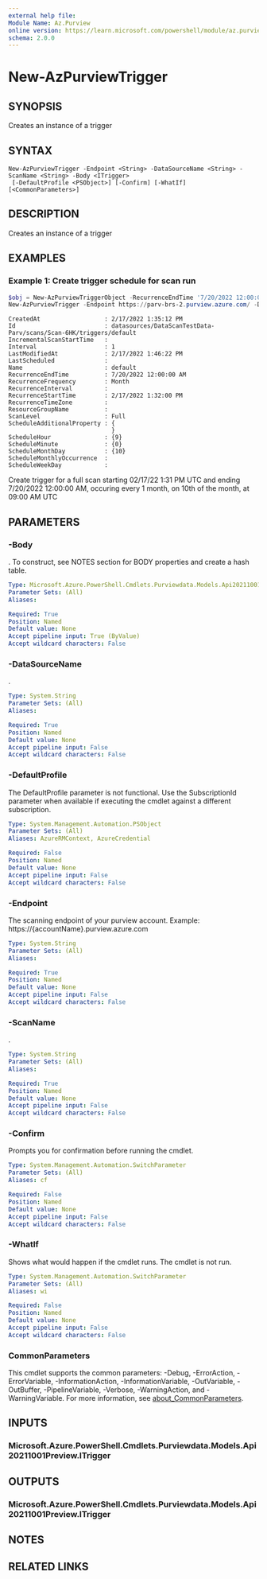 ```yaml
---
external help file:
Module Name: Az.Purview
online version: https://learn.microsoft.com/powershell/module/az.purview/new-azpurviewtrigger
schema: 2.0.0
---
```


# New-AzPurviewTrigger

## SYNOPSIS
Creates an instance of a trigger

## SYNTAX

```
New-AzPurviewTrigger -Endpoint <String> -DataSourceName <String> -ScanName <String> -Body <ITrigger>
 [-DefaultProfile <PSObject>] [-Confirm] [-WhatIf] [<CommonParameters>]
```

## DESCRIPTION
Creates an instance of a trigger

## EXAMPLES

### Example 1: Create trigger schedule for scan run
```powershell
$obj = New-AzPurviewTriggerObject -RecurrenceEndTime '7/20/2022 12:00:00 AM' -RecurrenceStartTime '2/17/2022 1:32:00 PM' -Interval 1 -RecurrenceFrequency 'Month' -ScanLevel 'Full' -ScheduleHour $(9) -ScheduleMinute $(0) -ScheduleMonthDay $(10)
New-AzPurviewTrigger -Endpoint https://parv-brs-2.purview.azure.com/ -DataSourceName 'DataScanTestData-Parv' -ScanName 'Scan-6HK' -Body $obj
```

```output
CreatedAt                  : 2/17/2022 1:35:12 PM
Id                         : datasources/DataScanTestData-Parv/scans/Scan-6HK/triggers/default
IncrementalScanStartTime   :
Interval                   : 1
LastModifiedAt             : 2/17/2022 1:46:22 PM
LastScheduled              :
Name                       : default
RecurrenceEndTime          : 7/20/2022 12:00:00 AM
RecurrenceFrequency        : Month
RecurrenceInterval         :
RecurrenceStartTime        : 2/17/2022 1:32:00 PM
RecurrenceTimeZone         :
ResourceGroupName          :
ScanLevel                  : Full
ScheduleAdditionalProperty : {
                             }
ScheduleHour               : {9}
ScheduleMinute             : {0}
ScheduleMonthDay           : {10}
ScheduleMonthlyOccurrence  :
ScheduleWeekDay            :
```

Create trigger for a full scan starting 02/17/22 1:31 PM UTC and ending 7/20/2022 12:00:00 AM, occuring every 1 month, on 10th of the month, at 09:00 AM UTC

## PARAMETERS

### -Body
.
To construct, see NOTES section for BODY properties and create a hash table.

```yaml
Type: Microsoft.Azure.PowerShell.Cmdlets.Purviewdata.Models.Api20211001Preview.ITrigger
Parameter Sets: (All)
Aliases:

Required: True
Position: Named
Default value: None
Accept pipeline input: True (ByValue)
Accept wildcard characters: False
```

### -DataSourceName
.

```yaml
Type: System.String
Parameter Sets: (All)
Aliases:

Required: True
Position: Named
Default value: None
Accept pipeline input: False
Accept wildcard characters: False
```

### -DefaultProfile
The DefaultProfile parameter is not functional.
Use the SubscriptionId parameter when available if executing the cmdlet against a different subscription.

```yaml
Type: System.Management.Automation.PSObject
Parameter Sets: (All)
Aliases: AzureRMContext, AzureCredential

Required: False
Position: Named
Default value: None
Accept pipeline input: False
Accept wildcard characters: False
```

### -Endpoint
The scanning endpoint of your purview account.
Example: https://{accountName}.purview.azure.com

```yaml
Type: System.String
Parameter Sets: (All)
Aliases:

Required: True
Position: Named
Default value: None
Accept pipeline input: False
Accept wildcard characters: False
```

### -ScanName
.

```yaml
Type: System.String
Parameter Sets: (All)
Aliases:

Required: True
Position: Named
Default value: None
Accept pipeline input: False
Accept wildcard characters: False
```

### -Confirm
Prompts you for confirmation before running the cmdlet.

```yaml
Type: System.Management.Automation.SwitchParameter
Parameter Sets: (All)
Aliases: cf

Required: False
Position: Named
Default value: None
Accept pipeline input: False
Accept wildcard characters: False
```

### -WhatIf
Shows what would happen if the cmdlet runs.
The cmdlet is not run.

```yaml
Type: System.Management.Automation.SwitchParameter
Parameter Sets: (All)
Aliases: wi

Required: False
Position: Named
Default value: None
Accept pipeline input: False
Accept wildcard characters: False
```

### CommonParameters
This cmdlet supports the common parameters: -Debug, -ErrorAction, -ErrorVariable, -InformationAction, -InformationVariable, -OutVariable, -OutBuffer, -PipelineVariable, -Verbose, -WarningAction, and -WarningVariable. For more information, see [about_CommonParameters](http://go.microsoft.com/fwlink/?LinkID=113216).

## INPUTS

### Microsoft.Azure.PowerShell.Cmdlets.Purviewdata.Models.Api20211001Preview.ITrigger

## OUTPUTS

### Microsoft.Azure.PowerShell.Cmdlets.Purviewdata.Models.Api20211001Preview.ITrigger

## NOTES

## RELATED LINKS

